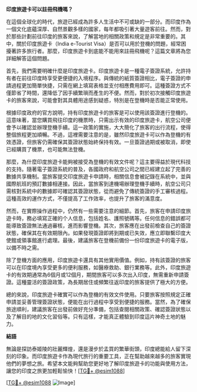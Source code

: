 **印度旅遊卡可以註冊飛機嗎？**

在這個全球化的時代，旅遊已經成為許多人生活中不可或缺的一部分。而印度作為一個文化底蘊深厚、自然景觀多樣的國家，每年都吸引著大量遊客前往。然而，對於那些計劃前往印度的旅客來說，了解當地的相關政策和規定是非常重要的。其中，關於印度旅遊卡（India e-Tourist Visa）是否可以用於登機的問題，經常困擾著許多旅行者。那麼，印度旅遊卡到底能不能用來註冊飛機呢？這篇文章將為您詳細解答這個問題。

首先，我們需要明確什麼是印度旅遊卡。印度旅遊卡是一種電子簽證系統，允許持有者在前往印度時享受更便捷的入境程序。與傳統的紙質簽證相比，電子簽證的申請過程更加簡單快捷，只需在網上填寫表格並支付相應費用即可。這種簽證方式不僅節省了時間，還降低了因手續繁瑣而產生的不便。然而，對於初次接觸印度旅遊卡的旅客來說，可能會對其具體用途感到疑惑，特別是在登機時是否能正常使用。

根據印度政府的官方說明，持有印度旅遊卡的旅客是可以使用該簽證進行登機的。這意味著，當您購買飛往印度的機票時，只需出示有效的印度旅遊卡，航空公司便會予以確認並辦理登機手續。這一政策的實施，大大簡化了旅客的出行流程，使得整個旅程更加順暢。不過，這裡需要注意的是，雖然印度旅遊卡可以作為登機的有效憑證，但旅客仍需確保其簽證狀態始終保持有效。一旦簽證過期或被取消，即使已經購買了機票，也可能無法登機。

那麼，為什麼印度旅遊卡能夠被接受為登機的有效文件呢？這主要得益於現代科技的支持。隨著電子簽證系統的普及，各國政府和航空公司之間已經建立起了完善的數據共享機制。當旅客提交印度旅遊卡申請時，相關信息會被記錄在系統中，並與國際航班的預訂數據相連接。因此，當旅客到達機場辦理登機手續時，航空公司只需核對系統中的數據即可確認其簽證狀態，從而避免了傳統簽證的手工審核過程。這種高效的運作方式，不僅提高了工作效率，也提升了旅客的滿意度。

然而，在實際操作過程中，仍然有一些需要注意的細節。首先，旅客在申請印度旅遊卡時，務必填寫正確的个人信息，包括姓名、護照號碼等。任何信息的錯誤都可能導致簽證無法通過審核，進而影響登機。其次，旅客應在出發前檢查自己的簽證狀態，確保其在有效期限內。如果發現簽證即將到期或已失效，應立即聯繫印度大使館或領事館進行處理。最後，建議旅客在登機前備份一份印度旅遊卡的電子版，以備不時之需。

除了登機方面的應用，印度旅遊卡還具有其他實用價值。例如，持有該簽證的旅客可以在印度境內享受更多的便利服務，如醫療救助、銀行業務等。此外，印度旅遊卡的有效期通常為6個月或12個月，期間旅客可以多次出入印度，無需重新申請簽證。這種靈活的簽證政策，為長期居住或頻繁往返印度的旅客提供了極大的方便。

總的來說，印度旅遊卡確實可以作為登機的有效文件使用。只要旅客按照規定正確申請並妥善管理簽證狀態，便能在出行過程中享受到便捷的服務。當然，為了確保旅途順利，建議旅客在出發前做好充分準備，包括查閱相關政策、確認簽證狀態以及了解目的地的文化習俗等。只有這樣，才能真正體驗到印度這片神奇土地的魅力。

**結語**

無論是探訪泰姬陵的壯麗輝煌，還是漫步於孟買的繁華街頭，印度總能給人留下深刻的印象。而印度旅遊卡作為現代旅行的重要工具，正在幫助越來越多的旅客實現他們的夢想之旅。希望本文能夠幫助您更好地了解印度旅遊卡的功能與使用方法，讓您的印度之旅更加輕鬆愉快！[[TG💪+ @esim1088](https://t.me/s/esim1088)]

[[TG💪+ @esim1088](https://t.me/s/esim1088) ![Image](https://i.postimg.cc/4NQfJmqS/Snipaste-2025-05-13-00-14-12.png)]